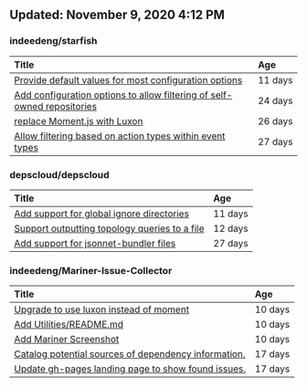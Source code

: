 ## Updated: November 9, 2020 4:12 PM


### indeedeng/starfish
|**Title**|**Age**|
|:----|:----|
|[Provide default values for most configuration options](https://github.com/indeedeng/starfish/issues/78)|11&nbsp;days|
|[Add configuration options to allow filtering of self-owned repositories](https://github.com/indeedeng/starfish/issues/65)|24&nbsp;days|
|[replace Moment.js with Luxon](https://github.com/indeedeng/starfish/issues/60)|26&nbsp;days|
|[Allow filtering based on action types within event types](https://github.com/indeedeng/starfish/issues/58)|27&nbsp;days|


### depscloud/depscloud
|**Title**|**Age**|
|:----|:----|
|[Add support for global ignore directories](https://github.com/depscloud/depscloud/issues/137)|11&nbsp;days|
|[Support outputting topology queries to a file](https://github.com/depscloud/depscloud/issues/135)|12&nbsp;days|
|[Add support for jsonnet-bundler files](https://github.com/depscloud/depscloud/issues/115)|27&nbsp;days|


### indeedeng/Mariner-Issue-Collector
|**Title**|**Age**|
|:----|:----|
|[Upgrade to use luxon instead of moment](https://github.com/indeedeng/Mariner-Issue-Collector/issues/31)|10&nbsp;days|
|[Add Utilities/README.md](https://github.com/indeedeng/Mariner-Issue-Collector/issues/30)|10&nbsp;days|
|[Add Mariner Screenshot](https://github.com/indeedeng/Mariner-Issue-Collector/issues/29)|10&nbsp;days|
|[Catalog potential sources of dependency information.](https://github.com/indeedeng/Mariner-Issue-Collector/issues/19)|17&nbsp;days|
|[Update gh-pages landing page to show found issues.](https://github.com/indeedeng/Mariner-Issue-Collector/issues/15)|17&nbsp;days|